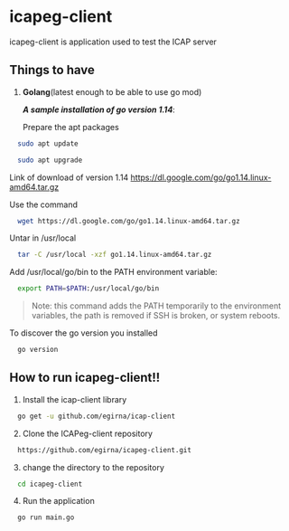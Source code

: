 # icapeg-client

icapeg-client is application used to test the ICAP server 

## Things to have

1. **Golang**(latest enough to be able to use go mod)

     ***A sample installation of go version 1.14***:

     Prepare the apt packages    
  ```bash
    sudo apt update

  ```

  ```bash
    sudo apt upgrade

  ```

Link of download of version 1.14
    https://dl.google.com/go/go1.14.linux-amd64.tar.gz

Use the command
  ```bash
    wget https://dl.google.com/go/go1.14.linux-amd64.tar.gz

  ```
Untar in /usr/local

  ```bash
    tar -C /usr/local -xzf go1.14.linux-amd64.tar.gz

  ```

Add /usr/local/go/bin to the PATH environment variable:

  ```bash
    export PATH=$PATH:/usr/local/go/bin

  ```
> Note: this command adds the PATH temporarily to the environment variables, the path is removed if SSH is broken, or system reboots.

To discover the go version you installed

  ```bash
    go version

  ```


## How to run icapeg-client!!

1. Install the icap-client library

  ```bash
    go get -u github.com/egirna/icap-client

  ```

2. Clone the ICAPeg-client repository

  ```bash
    https://github.com/egirna/icapeg-client.git

  ```

3. change the directory to the repository

  ```bash
    cd icapeg-client

  ```

4. Run the application

  ```bash
    go run main.go

  ```

